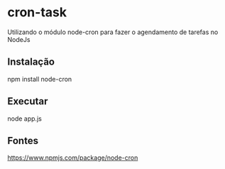 # cron-task
Utilizando o módulo node-cron para fazer o agendamento de tarefas no NodeJs

## Instalação
npm install node-cron

## Executar
node app.js

## Fontes
https://www.npmjs.com/package/node-cron